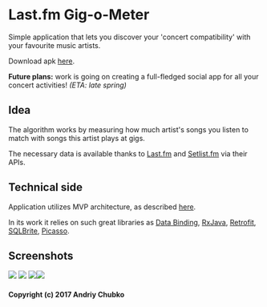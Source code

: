 # Last.fm Gig-o-Meter
Simple application that lets you discover your 'concert compatibility' with your favourite music artists. 

Download apk [here](https://github.com/qwertyfinger/last.fm-gig-o-meter/raw/master/last.fm%20gig-o-meter%20v0.1.apk).

**Future plans:** work is going on creating a full-fledged social app for all your concert activities! *(ETA: late spring)*

## Idea ##
The algorithm works by measuring how much artist's songs you listen to match with songs this artist plays at gigs.

The necessary data is available thanks to [Last.fm](http://www.last.fm) and [Setlist.fm](http://www.setlist.fm) via their APIs.

## Technical side ##
Application utilizes MVP architecture, as described [here](https://github.com/ribot/android-guidelines/blob/master/architecture_guidelines/android_architecture.md).

In its work it relies on such great libraries as [Data Binding](https://developer.android.com/topic/libraries/data-binding/index.html), [RxJava](https://github.com/ReactiveX/RxJava), [Retrofit](https://github.com/square/retrofit), [SQLBrite](https://github.com/square/sqlbrite), [Picasso](https://github.com/square/picasso).


## Screenshots ##
![](https://pp.vk.me/c626424/v626424582/5588b/6WLFVFdBCnM.jpg) ![](https://pp.vk.me/c626424/v626424582/5589b/bC1MARCE9Co.jpg)
![](https://pp.vk.me/c626424/v626424582/55893/OOvGpwhVBR8.jpg)![](https://pp.vk.me/c626424/v626424582/5587b/HB8jjlseHl4.jpg)


<h4>Copyright (c) 2017 Andriy Chubko</h4>
